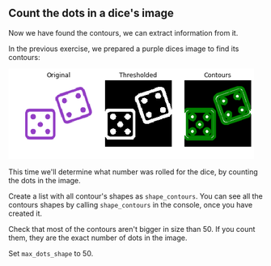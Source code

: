 ## Count the dots in a dice's image

Now we have found the contours, we can extract information from it.

In the previous exercise, we prepared a purple dices image to find its contours:

![3 images showing the steps to find contours](../i/10.png)

This time we'll determine what number was rolled for the dice, by counting the dots in the image.

<!-- The contours found in the previous exercise are preloaded as `contours`. -->

Create a list with all contour's shapes as `shape_contours`. You can see all the contours shapes by calling `shape_contours` in the console, once you have created it.

Check that most of the contours aren't bigger in size than 50. If you count them, they are the exact number of dots in the image.

<!-- `show_image_contour(image, contours)` is a preloaded function that displays the image with all contours found using Matplotlib. -->

Set `max_dots_shape` to 50.
<!-- 
### Instructions

- Make `shape_contours` be a list with all contour shapes of `contours`.

- Set the shape condition of the contours to be the maximum shape size of the dots `max_dots_shape`.

- Print the dice's number.
 -->